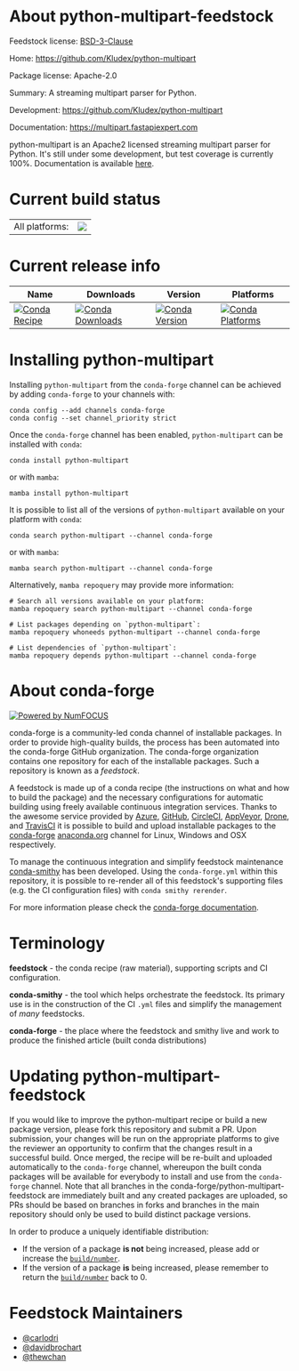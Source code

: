 About python-multipart-feedstock
================================

Feedstock license: [BSD-3-Clause](https://github.com/conda-forge/python-multipart-feedstock/blob/main/LICENSE.txt)

Home: https://github.com/Kludex/python-multipart

Package license: Apache-2.0

Summary: A streaming multipart parser for Python.

Development: https://github.com/Kludex/python-multipart

Documentation: https://multipart.fastapiexpert.com

python-multipart is an Apache2 licensed streaming multipart parser for Python.
It's still under some development, but test coverage is currently 100%.
Documentation is available [here](http://andrew-d.github.io/python-multipart/).


Current build status
====================


<table><tr><td>All platforms:</td>
    <td>
      <a href="https://dev.azure.com/conda-forge/feedstock-builds/_build/latest?definitionId=4826&branchName=main">
        <img src="https://dev.azure.com/conda-forge/feedstock-builds/_apis/build/status/python-multipart-feedstock?branchName=main">
      </a>
    </td>
  </tr>
</table>

Current release info
====================

| Name | Downloads | Version | Platforms |
| --- | --- | --- | --- |
| [![Conda Recipe](https://img.shields.io/badge/recipe-python--multipart-green.svg)](https://anaconda.org/conda-forge/python-multipart) | [![Conda Downloads](https://img.shields.io/conda/dn/conda-forge/python-multipart.svg)](https://anaconda.org/conda-forge/python-multipart) | [![Conda Version](https://img.shields.io/conda/vn/conda-forge/python-multipart.svg)](https://anaconda.org/conda-forge/python-multipart) | [![Conda Platforms](https://img.shields.io/conda/pn/conda-forge/python-multipart.svg)](https://anaconda.org/conda-forge/python-multipart) |

Installing python-multipart
===========================

Installing `python-multipart` from the `conda-forge` channel can be achieved by adding `conda-forge` to your channels with:

```
conda config --add channels conda-forge
conda config --set channel_priority strict
```

Once the `conda-forge` channel has been enabled, `python-multipart` can be installed with `conda`:

```
conda install python-multipart
```

or with `mamba`:

```
mamba install python-multipart
```

It is possible to list all of the versions of `python-multipart` available on your platform with `conda`:

```
conda search python-multipart --channel conda-forge
```

or with `mamba`:

```
mamba search python-multipart --channel conda-forge
```

Alternatively, `mamba repoquery` may provide more information:

```
# Search all versions available on your platform:
mamba repoquery search python-multipart --channel conda-forge

# List packages depending on `python-multipart`:
mamba repoquery whoneeds python-multipart --channel conda-forge

# List dependencies of `python-multipart`:
mamba repoquery depends python-multipart --channel conda-forge
```


About conda-forge
=================

[![Powered by
NumFOCUS](https://img.shields.io/badge/powered%20by-NumFOCUS-orange.svg?style=flat&colorA=E1523D&colorB=007D8A)](https://numfocus.org)

conda-forge is a community-led conda channel of installable packages.
In order to provide high-quality builds, the process has been automated into the
conda-forge GitHub organization. The conda-forge organization contains one repository
for each of the installable packages. Such a repository is known as a *feedstock*.

A feedstock is made up of a conda recipe (the instructions on what and how to build
the package) and the necessary configurations for automatic building using freely
available continuous integration services. Thanks to the awesome service provided by
[Azure](https://azure.microsoft.com/en-us/services/devops/), [GitHub](https://github.com/),
[CircleCI](https://circleci.com/), [AppVeyor](https://www.appveyor.com/),
[Drone](https://cloud.drone.io/welcome), and [TravisCI](https://travis-ci.com/)
it is possible to build and upload installable packages to the
[conda-forge](https://anaconda.org/conda-forge) [anaconda.org](https://anaconda.org/)
channel for Linux, Windows and OSX respectively.

To manage the continuous integration and simplify feedstock maintenance
[conda-smithy](https://github.com/conda-forge/conda-smithy) has been developed.
Using the ``conda-forge.yml`` within this repository, it is possible to re-render all of
this feedstock's supporting files (e.g. the CI configuration files) with ``conda smithy rerender``.

For more information please check the [conda-forge documentation](https://conda-forge.org/docs/).

Terminology
===========

**feedstock** - the conda recipe (raw material), supporting scripts and CI configuration.

**conda-smithy** - the tool which helps orchestrate the feedstock.
                   Its primary use is in the construction of the CI ``.yml`` files
                   and simplify the management of *many* feedstocks.

**conda-forge** - the place where the feedstock and smithy live and work to
                  produce the finished article (built conda distributions)


Updating python-multipart-feedstock
===================================

If you would like to improve the python-multipart recipe or build a new
package version, please fork this repository and submit a PR. Upon submission,
your changes will be run on the appropriate platforms to give the reviewer an
opportunity to confirm that the changes result in a successful build. Once
merged, the recipe will be re-built and uploaded automatically to the
`conda-forge` channel, whereupon the built conda packages will be available for
everybody to install and use from the `conda-forge` channel.
Note that all branches in the conda-forge/python-multipart-feedstock are
immediately built and any created packages are uploaded, so PRs should be based
on branches in forks and branches in the main repository should only be used to
build distinct package versions.

In order to produce a uniquely identifiable distribution:
 * If the version of a package **is not** being increased, please add or increase
   the [``build/number``](https://docs.conda.io/projects/conda-build/en/latest/resources/define-metadata.html#build-number-and-string).
 * If the version of a package **is** being increased, please remember to return
   the [``build/number``](https://docs.conda.io/projects/conda-build/en/latest/resources/define-metadata.html#build-number-and-string)
   back to 0.

Feedstock Maintainers
=====================

* [@carlodri](https://github.com/carlodri/)
* [@davidbrochart](https://github.com/davidbrochart/)
* [@thewchan](https://github.com/thewchan/)


